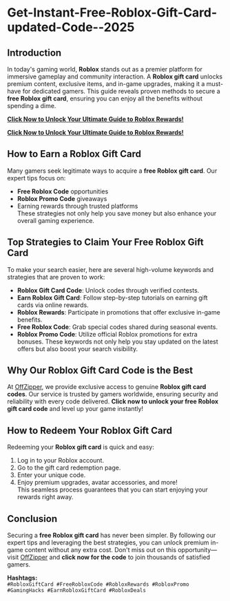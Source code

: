 # Get-Instant-Free-Roblox-Gift-Card-updated-Code--2025

## Introduction
In today's gaming world, **Roblox** stands out as a premier platform for immersive gameplay and community interaction. A **Roblox gift card** unlocks premium content, exclusive items, and in-game upgrades, making it a must-have for dedicated gamers. This guide reveals proven methods to secure a **free Roblox gift card**, ensuring you can enjoy all the benefits without spending a dime.

**[Click Now to Unlock Your Ultimate Guide to Roblox Rewards!](https://offzipper.com/cardcode/)**

**[Click Now to Unlock Your Ultimate Guide to Roblox Rewards!](https://offzipper.com/cardcode/)**


## How to Earn a Roblox Gift Card
Many gamers seek legitimate ways to acquire a **free Roblox gift card**. Our expert tips focus on:
- **Free Roblox Code** opportunities
- **Roblox Promo Code** giveaways
- Earning rewards through trusted platforms  
These strategies not only help you save money but also enhance your overall gaming experience.

## Top Strategies to Claim Your Free Roblox Gift Card
To make your search easier, here are several high-volume keywords and strategies that are proven to work:
- **Roblox Gift Card Code**: Unlock codes through verified contests.
- **Earn Roblox Gift Card**: Follow step-by-step tutorials on earning gift cards via online rewards.
- **Roblox Rewards**: Participate in promotions that offer exclusive in-game benefits.
- **Free Roblox Code**: Grab special codes shared during seasonal events.
- **Roblox Promo Code**: Utilize official Roblox promotions for extra bonuses.
These keywords not only help you stay updated on the latest offers but also boost your search visibility.

## Why Our Roblox Gift Card Code is the Best
At [OffZipper](https://offzipper.com/cardcode/), we provide exclusive access to genuine **Roblox gift card codes**. Our service is trusted by gamers worldwide, ensuring security and reliability with every code delivered. **Click now to unlock your free Roblox gift card code** and level up your game instantly!

## How to Redeem Your Roblox Gift Card
Redeeming your **Roblox gift card** is quick and easy:
1. Log in to your Roblox account.
2. Go to the gift card redemption page.
3. Enter your unique code.
4. Enjoy premium upgrades, avatar accessories, and more!  
This seamless process guarantees that you can start enjoying your rewards right away.

## Conclusion
Securing a **free Roblox gift card** has never been simpler. By following our expert tips and leveraging the best strategies, you can unlock premium in-game content without any extra cost. Don't miss out on this opportunity—visit [OffZipper](https://offzipper.com/cardcode/) and **click now for the code** to join thousands of satisfied gamers.

**Hashtags:**  
`#RobloxGiftCard #FreeRobloxCode #RobloxRewards #RobloxPromo #GamingHacks #EarnRobloxGiftCard #RobloxDeals`
